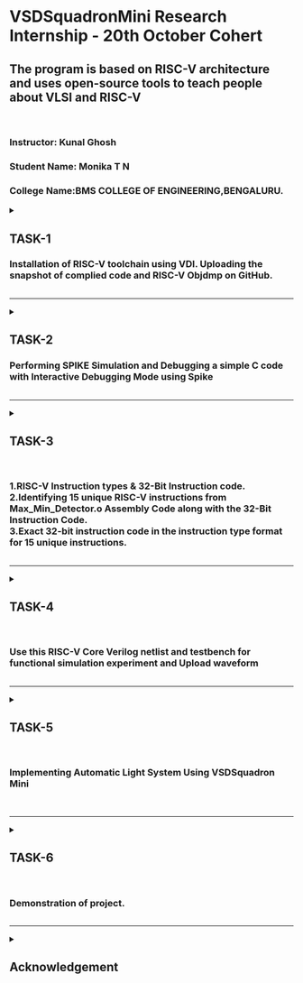  # VSDSquadronMini Research Internship - 20th October Cohert
 
<h2>The program is based on RISC-V architecture and uses open-source tools to teach people about VLSI and RISC-V</h2><br>

### Instructor: Kunal Ghosh
### Student Name: Monika T N</li>
### College Name:BMS COLLEGE OF ENGINEERING,BENGALURU.

<details>
 <summary>
 <h2> TASK-1 </h2> 
<h3>Installation of RISC-V toolchain using VDI. Uploading the snapshot of complied code and RISC-V Objdmp on GitHub.</h3>
 </summary>
The task 1 includes completion of the following instructions
<br>
<ol>
  <li> Creating GitHub repo. </li>
  <li> Installation of Oracle VirtualBox. </li>
  <li> Installation of RISC-V toolchain using VDI. </li>
  <li> Writing C program to find sum of n numbers. </li>
  <li> Using RISC-V Simulator for compiling and running the code. </li>
  <li> Uploading the snapshots in Github. </li>
</ol>
<h4>
  STEPS:
  <br>
  <OL>
    <li>
      Open ubuntu in VirtualBox.
    </li>
   <img src="Task1/task1.png">
      
   <br>
      <li>Home screen of Ubuntu.</li>
      <img src="Task1/task1 (3).png">
    <br>
      <li>Write the C program for sum of one to n in newfile and run the code in terminal.</li>
      <img src= "Task1/task1 (4).png" > <br>
      <li>Run command riscv64-unknown-elf-objdump -d sum1ton.o </li>
      <img src="Task1/task1 (5).png"> <br>
      <li>Search the main.</li>
       <img src="Task1/taskk1.jpeg">
        <img src="Task1/taskk1 (2).jpeg">
</OL>
</h4>
</details>

-------------------------------------------------

<details>
<summary>
 <h2>TASK-2</h2>
</b> <h3>Performing SPIKE Simulation and Debugging a simple C code with Interactive Debugging Mode using Spike</h3>
</summary> 
  
### What is SPIKE in RISCV?
> * A RISC-V ISA is a simulator, enabling the testing and analysis of RISC-V programs without the need for actual hardware.  
> * Spike is a free, open-source C++ simulator for the RISC-V ISA that models a RISC-V core and cache system. It can be used to run programs and a Linux kernel, and can be a starting point for running software on a RISC-V target.  
  
 ### What is pk (Proxy Kernel)?  
> * The RISC-V Proxy Kernel, pk , is a lightweight application execution environment that can host statically-linked RISC-V ELF binaries.  
> * A Proxy Kernel in the RISC-V ecosystem simplifies the interaction between complex hardware and the software running on it, making it easier to manage, test, and develop software and hardware projects.  
 


### Testing the SPIKE Simulator  
The target is to run the ```sum1ton.c``` code using both ```gcc compiler``` and ```riscv compiler```, and both of the compiler must display the same output on the terminal. 

### Debug the task 1 code using SPIKE
<li> To use SPIKE and debug sum 1 to n c program </li><br>
<img src="Task2/task2 (2).png">
<img src="Task2/task2.png">


### Write a simple C program for any simple application and compile with RISC-V GCC/SPIKE.
<li>Write the C program to find largest number in 3 numbers in newfile and run the code in terminal.</li>
<img src ="Task2/task2 (3).png"><br>

<li>And to compile the code using **riscv compiler**, use the following command: </li><br>
<img src="Task2/task2 (3.1).png"><br>
<li>Search the main.</li>
       <img src="Task2/task2 (4).png">
        <img src="Task2/task2 (5).png">
 
</details>

-----------------------------------------------
<details>
<summary>
 <h2>TASK-3</h2><br>
 
</b><h3> 1.RISC-V Instruction types & 32-Bit Instruction code.<br>
 2.Identifying 15 unique RISC-V instructions from Max_Min_Detector.o Assembly Code along with the 32-Bit Instruction Code.<br>
 3.Exact 32-bit instruction code in the instruction type format for 15 unique instructions.</h3>
</summary>

<h3>What is RISC-V?</h3>
<p>RISC-V is an exciting and innovative open-source instruction set architecture (ISA) that enables developers to create custom processors tailored to specific applications. This means that anyone can design and implement their processors without needing to pay for expensive licenses, making RISC-V a popular choice in both academia and industry.</p>


<h2>Instruction Formats in RISC-V</h2>
RISC-V organizes its machine language instructions into six distinct formats, each optimized for different types of operations. Here’s a breakdown of each format:

<h3>R-Type Instructions:</h3>

<p>Used primarily for arithmetic and logical operations.Each instruction is 32 bits long and includes.<br>
 Structure:
<li>Opcode (7 bits): Indicates the type of operation.</li>
<li>rd (5 bits): The destination register where the result is stored.</li>
<li>func3 (3 bits): Specifies the operation type (e.g., add, subtract).</li>
<li>rs1 (5 bits): The first source register.</li>
<li>rs2 (5 bits): The second source register.</li>
<li>func7 (7 bits): Provides additional details about the operation.</li></p>

<h3>I-Type Instructions:</h3>
Involves operations that use registers and immediate values (constants).<br>
Structure:
<li>Opcode (7 bits): Identifies the instruction type.</li>
<li>rd (5 bits): The destination register.</li>
<li>func3 (3 bits): Operation type.</li>
<li>rs1 (5 bits): The source register.</li>
<li>imm (12 bits): A signed immediate value (replaces rs2 and func7 from R-Type).</li>

<h3>S-Type Instructions:</h3>
Used to store data from registers to memory.<br>
Structure:
<li>Opcode (7 bits): Indicates the operation.</li>
<li>imm (12 bits): Split into two parts for memory address calculation.</li>
<li>rs1 (5 bits): The source register containing the value to be stored.</li>
<li>func3 (3 bits): Defines the type of store operation (byte, half-word, etc.).</li>

<h3>B-Type Instructions:</h3>
Used for branching and control flow based on conditions.<br>
Structure:
<li>Opcode (7 bits): Defines the instruction type.</li>
<li>imm (12 bits): Encodes the branch offset.</li>
<li>rs1 (5 bits) and rs2 (5 bits): Source registers used in the branching condition.</li>
<li>func3 (3 bits): Specifies the branch condition.</li>

<h3>U-Type Instructions:</h3>
Designed to load immediate values into registers.<br>
Structure:
<li>Opcode (7 bits): Specifies the instruction.</li>
Consists mainly of two instructions: LUI (Load Upper Immediate) and AUIPC (Add Upper Immediate to PC).
Example: lui x15, 0x13579 would load the value into the upper half of register x15.

<h3>J-Type Instructions:</h3>
It is used for jump operations, allowing the program to change its execution flow.<br>
Structure:
<li>Opcode (7 bits): Indicates a jump instruction.</li>
<li>imm (20 bits): The immediate value determining where to jump.</li>
Primarily consists of the JAL (Jump and Link) instruction, often used in loops and function calls.<br>
<img src="Task3/task3.png">
<h2>15 unique RISC-V instructions from Max_Min_Detector.o Assembly Code along with the 32-Bit Instruction Code.</h2><br>
<img src="Task3/task3(1).png">
<h2>Exact 32-bit instruction code in the instruction type format for 15 unique instructions.</h2>


### 1. `lw x5, 0(x0)`  
   - **Instruction Type:** I-Type  
   - **Operation:** Load word from memory.  
   - **Details:**  
     - This instruction loads a 32-bit word from memory at the address specified by `x0 + 0` (which is typically `0` because `x0` in RISC-V is hardwired to zero).
     - The value from this memory location is loaded into the register `x5`.  
   - **Role in Program:**  
     - This is the first memory load operation and sets the value of `x5`.

---

### 2. `lw x6, 4(x0)`  
   - **Instruction Type:** I-Type  
   - **Operation:** Load word from memory.  
   - **Details:**  
     - Similar to the first instruction, but here it loads a word from an address offset by 4 bytes from the base address in `x0` (0 in this case).  
     - This value is loaded into register `x6`.
   - **Role in Program:**  
     - This instruction sets the value of `x6` from memory.

---

### 3. `lw x7, 8(x0)`  
   - **Instruction Type:** I-Type  
   - **Operation:** Load word from memory.  
   - **Details:**  
     - This instruction loads the word from the memory address `x0 + 8` and stores it into register `x7`.  
   - **Role in Program:**  
     - This instruction sets the value of `x7`.

---

### 4. `blt x5, x6, else1`  
   - **Instruction Type:** B-Type  
   - **Operation:** Branch if less than.  
   - **Details:**  
     - This is a conditional branch instruction.
     - It compares `x5` and `x6`. If the value in `x5` is less than the value in `x6`, the program branches to the label `else1`. If not, it continues with the next instruction.
   - **Role in Program:**  
     - This instruction controls the program flow by branching based on a comparison. It introduces the decision-making part of the program.

---

### 5. `mv x8, x5` (encoded as `addi x8, x5, 0`)  
   - **Instruction Type:** I-Type  
   - **Operation:** Move (implemented as `addi` with immediate 0).  
   - **Details:**  
     - The `mv` (move) instruction copies the value from `x5` to `x8`. It’s encoded as `addi x8, x5, 0`, which adds 0 to `x5` and stores the result in `x8`.  
   - **Role in Program:**  
     - This instruction is used to copy the value of `x5` into `x8`. If the program didn’t branch at `blt`, this would be the next step.

---

### 6. `j next1`  
   - **Instruction Type:** J-Type  
   - **Operation:** Jump to label.  
   - **Details:**  
     - This unconditional jump moves program execution to the label `next1`, skipping over any instructions between the current one and `next1`.
   - **Role in Program:**  
     - It skips some instructions (likely the `else1` block) and moves execution forward.

---

### 7. `mv x8, x6` (encoded as `addi x8, x6, 0`)  
   - **Instruction Type:** I-Type  
   - **Operation:** Move (implemented as `addi` with immediate 0).  
   - **Details:**  
     - Copies the value from `x6` to `x8`, similar to the earlier `mv` instruction, but now with the value of `x6`.  
   - **Role in Program:**  
     - This happens if the program took the `else1` branch, updating `x8` with the value from `x6`.

---

### 8. `blt x8, x7, else2`  
   - **Instruction Type:** B-Type  
   - **Operation:** Branch if less than.  
   - **Details:**  
     - This compares the value in `x8` with `x7`. If `x8` is less than `x7`, the program branches to `else2`. Otherwise, it continues with the next instruction.
   - **Role in Program:**  
     - Controls the flow based on another comparison. This adds another decision point in the program.

---

### 9. `mv x8, x7` (encoded as `addi x8, x7, 0`)  
   - **Instruction Type:** I-Type  
   - **Operation:** Move (implemented as `addi` with immediate 0).  
   - **Details:**  
     - Copies the value from `x7` to `x8`.  
   - **Role in Program:**  
     - If the program didn’t branch to `else2`, it moves the value of `x7` to `x8`.

---

### 10. `sw x8, 0(x10)`  
   - **Instruction Type:** S-Type  
   - **Operation:** Store word to memory.  
   - **Details:**  
     - This instruction stores the word from register `x8` into memory at the address `x10 + 0`.
   - **Role in Program:**  
     - It writes the result of the computation back to memory.

---

### 11. `ret` (encoded as `jalr x0, 0(x1)`)  
   - **Instruction Type:** I-Type (for indirect jumps).  
   - **Operation:** Return from subroutine.  
   - **Details:**  
     - This is a return instruction. It jumps back to the address stored in `x1` (typically the return address of a subroutine).
   - **Role in Program:**  
     - It ends the current function or subroutine and returns control to the calling program.

---

### 12. `nop` (encoded as `addi x0, x0, 0`)  
   - **Instruction Type:** I-Type  
   - **Operation:** No operation.  
   - **Details:**  
     - A `nop` (no operation) is a placeholder instruction that does nothing. It is encoded as `addi x0, x0, 0` which adds 0 to register `x0` (which remains 0).
   - **Role in Program:**  
     - It introduces a delay or alignment in instruction execution without affecting program state.

---

### 13. `lui x1, 0x1`  
   - **Instruction Type:** U-Type  
   - **Operation:** Load upper immediate.  
   - **Details:**  
     - This instruction loads the immediate value `0x1` into the upper 20 bits of register `x1`. The lower 12 bits are set to 0.  
   - **Role in Program:**  
     - It sets up `x1` with a high immediate value for future operations.

---

### 14. `addi x10, x0, 4`  
   - **Instruction Type:** I-Type  
   - **Operation:** Add immediate.  
   - **Details:**  
     - Adds the immediate value `4` to `x0` (which is 0) and stores the result (`4`) in `x10`.  
   - **Role in Program:**  
     - It sets `x10` to 4, possibly for future memory address calculations or comparisons.

---
</details>

------------------------------------------------------------------------
<details>
 <summary>
  <h2> </b>TASK-4</h2><br>
  <h3>Use this RISC-V Core Verilog netlist and testbench for functional simulation experiment and Upload waveform</h3>
  </summary>
  ***NOTE:** Since the designing of RISCV Architecture and writing it's testbench is not the part of this Research Internship, so we will use the Verilog Code and Testbench of RISCV that has already been designed. The reference GitHub repository is : [iiitb_rv32i](https://github.com/vinayrayapati/rv32i/)***


### Steps to perform functional simulation of RISCV  
1. Create a new directory  ```mkdir <task>```
2. Create two files by using ```touch``` command as ```task_rv32i.v``` and ```task_rv32i_tb.v```<br>
  <img src="Task4/task4.png"><br>

3. Copy the code from the reference github repo and paste it in your verilog and testbench files.<br>
  <img src="Task4/task4(1).png"><br>
    <img src="Task4/task4 (2).png"><br>


  
  
4. To run and simulate the verilog code, enter the following command:  
	```
	$ iverilog -o task_rv32i task_rv32i.v task_rv32i_tb.v
	$ ./task_rv32i
	```
5. To see the simulation waveform in GTKWave, enter the following command:
	```
	$ gtkwave task_rv32i.vcd
	```

6. The GTKWave will be opened and following window will be appeared.<br>
     <img src="Task4/task4 (3).png">

7.Output Waveform of various instructions that we have covered in TASK-2.<br>
 <img src="Task4/task4(4).png"><br>
  <img src="Task4/task4 (5).png"><br>
</details>

------------------------------------------------------------------------
  <details>
	  <summary>
		  <h2>TASK-5</h2><br>
		  
		  
<h3>Implementing Automatic Light System Using VSDSquadron Mini</h3><br>
</summary>

<h3> Overview:</h3>
<p>This project involves creating an automatic lighting system that responds to motion, utilizing the VSDSquadron Mini board, an IR sensor, and LEDs. The system is designed to turn lights on when movement is detected and off when no movement is present, enhancing energy efficiency and convenience.</p><br>

<h3>Components:</h3>
<li><b>VSDSquadron Mini Board:</b> This microcontroller serves as the core unit that processes sensor input and controls the output to the lights via its GPIO pins.</li>
<li><b>IR Sensor:</b> It detects movement in the environment. When motion is detected, the sensor signals the VSDSquadron mini to activate the lights.</li>
<li><b>LEDs:</b> Used to represent the lighting system. These LEDs are connected to the GPIO pins of the VSDSquadron mini and are turned on or off depending on the IR sensor’s input.</li>
<li><b>Breadboard and Jumper Wires:</b> These components help in making connections between the sensor, microcontroller, and LEDs for easy prototyping.</li><br>
<h3>Functionality:</h3>
The IR sensor continuously monitors the environment for motion. When it detects movement, it sends a HIGH signal to the VSDSquadron mini via a GPIO pin.
The VSDSquadron mini, in turn, triggers the LEDs to switch on, simulating the activation of lights.
After a predetermined delay (e.g., 10-15 seconds), the LEDs turn off if no further motion is detected.
The system resets, ready to respond to the next motion event.<br>

<h3>Hardware connections:</h3>
<h4>PIN diagram.</h4>
<li><b>VSDSquadron Mini</b></li>
<b>Power:</b>
The board is powered via the USB connection to your computer or an external power source.
<li><b>GPIO Pins:</b></li>
GPIO Pin 1 → IR Sensor (OUT)<br>
GPIO Pin 2 → LED (with resistor)<br>
GPIO Pin 3 → Additional LED (optional for more lights)<br>
<li><b>IR Sensor</b></li>
VCC → 3.3V (from the VSDSquadron mini)<br>
GND → Ground (GND on VSDSquadron mini)<br>
OUT → GPIO Pin 1 (Input to VSDSquadron mini)<br>
<li><b>LEDs</b></li>
Anode (long leg) → GPIO Pin 2 (via 220Ω resistor)<br>
Cathode (short leg) → Ground (GND on VSDSquadron mini)<br>
<img src="Task5/task5(1).jpeg"><br>

<h4>Pin connections to VSDSquadron Mini:</h4><br>
<img src="Task5/task5 .png"><br>

<h3> C Program Code for the Automatic Light System:</h3>

<pre><code>
#define UART_MODULE_ENABLED
#define I2C_MODULE_ENABLED
#define ADC_MODULE_ENABLED
#define SPI_MODULE_ENABLED

#include <ch32v00x.h>
#include <debug.h>

// Pin configuration
void GPIO_Config(void)
{
    GPIO_InitTypeDef GPIO_InitStructure = {0}; // structure variable GPIO_InitStructure of type GPIO_InitTypeDef for GPIO configuration

    // Enable the clock for Port D
    RCC_APB2PeriphClockCmd(RCC_APB2Periph_GPIOD, ENABLE);

    // Pin 4 - IR Sensor (Input)
    GPIO_InitStructure.GPIO_Pin = GPIO_Pin_4; // Defines which Pin to configure
    GPIO_InitStructure.GPIO_Mode = GPIO_Mode_IPU; // Input Pull-up mode
    GPIO_Init(GPIOD, &GPIO_InitStructure);

    
    // Pin 5 - RX PIN
    GPIO_InitStructure.GPIO_Pin = GPIO_Pin_5; // Defines Pin 5 as RX
    GPIO_InitStructure.GPIO_Mode = GPIO_Mode_IN_FLOATING; // Set as floating input for RX
    GPIO_Init(GPIOD, &GPIO_InitStructure);


    // Pin 6 - LED (Output)
    GPIO_InitStructure.GPIO_Pin = GPIO_Pin_6;
    GPIO_InitStructure.GPIO_Mode = GPIO_Mode_Out_PP; // Output Push-Pull mode
    GPIO_InitStructure.GPIO_Speed = GPIO_Speed_50MHz; // Defines speed
    GPIO_Init(GPIOD, &GPIO_InitStructure);

    // Ensure LED starts in OFF state
    GPIO_WriteBit(GPIOD, GPIO_Pin_6, Bit_RESET); // Turn off LED initially
}

// Arduino setup function (called once at the start)
void setup()
{
    NVIC_PriorityGroupConfig(NVIC_PriorityGroup_2); // Configuring NVIC priority group
    SystemCoreClockUpdate(); // Update System Core Clock
    Delay_Init(); // Initialize Delay
    GPIO_Config(); // Call GPIO configuration function
    USART_Printf_Init(115200); // Initialize UART at 115200 baud rate
    printf("System Ready\n"); // Print a message when the system is ready
}

// Arduino loop function (called repeatedly)
void loop()
{
    uint8_t IR = 0;
    uint8_t set = 1;    // Turn on LED
    uint8_t reset = 0;  // Turn off LED

    IR = GPIO_ReadInputDataBit(GPIOD, GPIO_Pin_4); // Read state of Pin 4 (IR sensor)
    
    if (IR == 1) // If motion is detected (IR sensor is high)
    {
        GPIO_WriteBit(GPIOD, GPIO_Pin_6, set); // Turn on LED when motion detected
    }
    else
    {
        GPIO_WriteBit(GPIOD, GPIO_Pin_6, reset); // Turn off LED when no motion
    }

    // Optional: You can add RX functionality here to handle UART communication on PD5
    if (USART_GetFlagStatus(USART1, USART_FLAG_RXNE) != RESET)
    {
        uint8_t data = USART_ReceiveData(USART1); // Read data received on RX
        printf("Received: %c\n", data); // Print the received data
    }
}

</code>
</pre>
<h3>Applications:</h3>
<b>1.Smart Home Automation</b>:
<li>Application:</li> In a smart home, this system can be used to control room lighting, hallway lights, or outdoor lighting. Lights automatically turn on when a person enters the room and turn off after a specified delay when no motion is detected, helping reduce energy consumption.<br>
<li>Benefit:</li> This reduces electricity usage and ensures lights are not left on unnecessarily, improving overall energy efficiency.<br>
<b>2. Office and Commercial Spaces:</b>
<li>Application:</li> In office environments, meeting rooms, or hallways, the system can automatically turn on lights when someone enters and turn them off after they leave. This reduces the need for manual switching and ensures lights are only on when needed.<br>
<li>Benefit:</li> It can save energy costs and create a more user-friendly environment, where employees don’t need to manually adjust lights every time they enter or leave a room.<br>
<b>3. Security Lighting:</b>
<li>Application:</li> This system can be installed as part of an outdoor security lighting setup. When motion is detected (e.g., from an intruder or an animal), the lights will automatically turn on, illuminating the area and acting as a deterrent for unauthorized entry.<br>
<li>Benefit:</li> Increases security by activating lights in response to motion, alerting the homeowner or security personnel to any activity. It also reduces unnecessary lighting when no movement is detected.<br>
<b>4. Parking Lots and Garages:</b>
<li>Application:</li> For parking lots or garages, this system can turn on lights when a car or pedestrian enters the space and turn off after they leave. The system would reduce power consumption during the times the area is unoccupied.<br>
<li>Benefit:</li> Saves energy in large spaces and ensures lighting is only activated when necessary, improving safety in the area while being cost-effective.<br>
<b>5. Stairways and Hallways:</b>
<li>Application:</li> In stairways, corridors, or other areas with infrequent movement, this system ensures lights are automatically activated when someone is present and turns them off when not in use.<br>
<li>Benefit:</li> Enhances safety by providing lighting when needed and reduces energy waste by switching off when no movement is detected.
</details>

------------------------------------------------------------------------
  <details>
	<summary>
		<h2>TASK-6</h2><br>
		<h3>Demonstration of project.</h3>
	</summary>

   <h3>Mini project Image:</h3><br>
   <img src="Task6/task6.jpeg"><br>
   <h3>Project video:</h3> <br>
   https://drive.google.com/file/d/1ZbfAjJymzxF_RfFCDB2_vD-2o3NQZLh3/view?usp=sharing <br>

### Conclusion

The automatic light system using the IR sensor and an LED successfully demonstrates the integration of basic peripherals on the CH32V00x microcontroller. In this project, the LED is controlled based on motion detection, making it an efficient solution for automatic lighting in various applications. The system is powered by an IR sensor connected to a GPIO pin, and the LED state is toggled based on the sensor's input. 

Upon detecting motion, the system blinks the LED three times to indicate that motion has been detected. This functionality can be further extended to handle different lighting behaviors, such as turning the light on or off based on sustained motion. The use of a simple delay function ensures accurate timing for LED blinking, and the GPIO configuration enables seamless interaction with the hardware.

This project serves as a foundation for more complex automation systems, and can be expanded by adding additional sensors or integrating communication modules for remote control. Overall, the system operates efficiently and demonstrates the practical use of microcontroller peripherals for real-world applications.
   
   
</details>

------------------------------------------------------------------------
  <details>
	<summary>
		<h2>Acknowledgement</h2><br></summary>

  I would like to extend my heartfelt thanks to Kunal Ghosh Sir for offering me this exceptional internship focused on RISCV Architecture with the VSDSquadron Mini. This opportunity ignited my passion for RISCV, providing me with the perfect introduction to this exciting field. Throughout the internship, I gained invaluable insights and hands-on experience. I am also grateful to VLSI System Design for creating such a remarkable research internship, which has greatly contributed to my learning and growth.
 
 </details>

